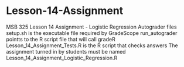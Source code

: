 # Lesson-14-Assignment
MSB 325 Lesson 14 Assignment - Logistic Regression Autograder files
setup.sh is the executable file required by GradeScope
run_autograder pointts to the R script file that will call gradeR
Lesson_14_Assignment_Tests.R is the R script that checks answers
The assignment turned in by students must be named Lesson_14_Assignment_Logistic_Regression.R
